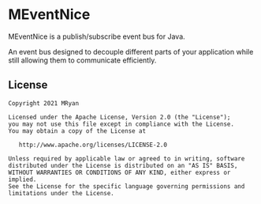 # MEventNice
MEventNice is a publish/subscribe event bus for Java.

An event bus designed to decouple different parts of your application while still allowing them to communicate efficiently.


## License
```
Copyright 2021 MRyan

Licensed under the Apache License, Version 2.0 (the "License");
you may not use this file except in compliance with the License.
You may obtain a copy of the License at

   http://www.apache.org/licenses/LICENSE-2.0

Unless required by applicable law or agreed to in writing, software
distributed under the License is distributed on an "AS IS" BASIS,
WITHOUT WARRANTIES OR CONDITIONS OF ANY KIND, either express or implied.
See the License for the specific language governing permissions and
limitations under the License.

```